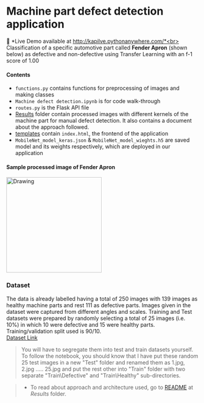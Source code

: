# Machine part defect detection application
:star2: *Live Demo available at http://kapilve.pythonanywhere.com/*<br>
Classification of a specific automotive part called **Fender Apron** (shown below) as defective and non-defective using Transfer Learning with an f-1 score of 1.00 <br>
#### Contents
* `functions.py` contains functions for preprocessing of images and making classes<br>
* `Machine defect detection.ipynb` is for code walk-through <br>
* `routes.py` is the Flask API file
* [Results](Results/) folder contain processed images with different kernels of the machine part for manual defect detection. It also contains a document about the approach followed.
* [templates](templates/) contain `index.html`, the frontend of the application 
* `MobileNet_model_keras.json` & `MobileNet_model_wieghts.h5` are saved model and its weights respectively, which are deployed in our application
#### Sample processed image of Fender Apron
<img src="Results/Sharpen_Gray.jpg" alt="Drawing" style="width: 250px;"/>

### Dataset
The data is already labelled having a total of 250 images with 139 images as healthy machine parts and rest 111 as defective parts. Images given in the dataset were captured from different angles and scales. Training and Test datasets were prepared by randomly selecting a total of 25 images (i.e. 10%) in which 10 were defective and 15 were healthy parts. Training/validation split used is 90/10.<br>
[Dataset Link](https://drive.google.com/file/d/1k57jP_oy4c9VDZmlgqCvfErzVTzPeA_M/view?usp=sharing)
> You will have to segregate them into test and train datasets yourself. To follow the notebook, you should know that I have put these random 25 test images in a new "Test" folder and renamed them as 1.jpg, 2.jpg ..... 25.jpg and put the rest other into "Train" folder with two separate "Train\Defective" and "Train\Healthy" sub-directories.

> * To read about approach and architecture used, go to [README](Results/) at *Results* folder.
